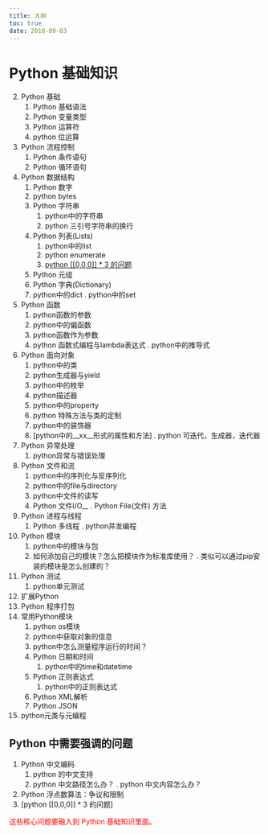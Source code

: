 ```yaml
---
title: 大纲
toc: true
date: 2018-09-03
---
```





# Python 基础知识

2. Python 基础
   1. Python 基础语法
   2. Python 变量类型
   3. Python 运算符
   4. python 位运算
3. Python 流程控制
   1. Python 条件语句
   2. Python 循环语句
4. Python 数据结构
   1. Python 数字
   2. python bytes
   3. Python 字符串
      1. python中的字符串
      2. python 三引号字符串的换行
   4. Python 列表(Lists)
      1. python中的list
      2. python enumerate
      3. [python [[0,0,0]] * 3 的问题](http://106.15.37.116/2018/03/20/python-000-3-problem/)
   5. Python 元组
   6. Python 字典(Dictionary)
   7. python中的dict
. python中的set
5. Python 函数
   1. python函数的参数
   2. python中的偏函数
   3. python函数作为参数
   4. python 函数式编程与lambda表达式
. python中的推导式
6. Python 面向对象
   1. python中的类
   2. python生成器与yield
   3. python中的枚举
   4. python描述器
   5. python中的property
   6. python 特殊方法与类的定制
   7. python中的装饰器
   8. [python中的__xx__形式的属性和方法]
. python 可迭代，生成器，迭代器
7. Python 异常处理
   1. python异常与错误处理
8. Python 文件和流
   1. python中的序列化与反序列化
   2. python中的file与directory
   3. python中文件的读写
   4. Python 文件I/O__
. Python File(文件) 方法
9. Python 进程与线程
   1. Python 多线程
. python并发编程
10. Python 模块
    1. python中的模块与包
    2. 如何添加自己的模块？怎么把模块作为标准库使用？
. 类似可以通过pip安装的模块是怎么创建的？
11. Python 测试
    1. python单元测试
12. 扩展Python
13. Python 程序打包
14. 常用Python模块
    1. python os模块
    2. python中获取对象的信息
    3. python中怎么测量程序运行的时间？
    4. Python 日期和时间
       1. python中的time和datetime
    5. Python 正则表达式
       1. python中的正则表达式
    6. Python XML解析
    7. Python JSON
15. python元类与元编程







## Python 中需要强调的问题

1. Python 中文编码
   1. python 的中文支持
   2. python 中文路径怎么办？
. python 中文内容怎么办？
2. Python 浮点数算法：争议和限制
3. [python [[0,0,0]] * 3 的问题]


<span style="color:red;">这些核心问题要融入到 Python 基础知识里面。</span>
